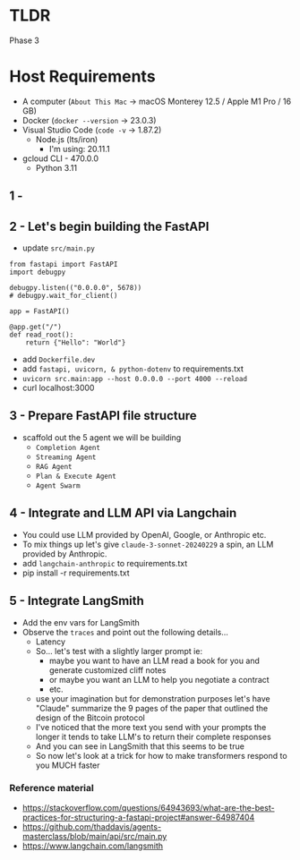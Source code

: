# TLDR
Phase 3

# Host Requirements
- A computer (`About This Mac` -> macOS Monterey 12.5 / Apple M1 Pro / 16 GB)
- Docker (`docker --version` -> 23.0.3)
- Visual Studio Code (`code -v` -> 1.87.2)
    - Node.js (lts/iron)
        - I'm using: 20.11.1
- gcloud CLI - 470.0.0
    - Python 3.11

## 1 - 

## 2 - Let's begin building the FastAPI
- update `src/main.py`
```
from fastapi import FastAPI
import debugpy

debugpy.listen(("0.0.0.0", 5678))
# debugpy.wait_for_client()

app = FastAPI()

@app.get("/")
def read_root():
    return {"Hello": "World"}
```
- add `Dockerfile.dev`
- add `fastapi, uvicorn, & python-dotenv` to requirements.txt
- `uvicorn src.main:app --host 0.0.0.0 --port 4000 --reload`
- curl localhost:3000

## 3 - Prepare FastAPI file structure

- scaffold out the 5 agent we will be building
    - `Completion Agent`
    - `Streaming Agent`
    - `RAG Agent`
    - `Plan & Execute Agent`
    - `Agent Swarm`

## 4 - Integrate and LLM API via Langchain

- You could use LLM provided by OpenAI, Google, or Anthropic etc.
- To mix things up let's give `claude-3-sonnet-20240229` a spin, an LLM provided by Anthropic.
- add `langchain-anthropic` to requirements.txt
- pip install -r requirements.txt

## 5 - Integrate LangSmith

- Add the env vars for LangSmith
- Observe the `traces` and point out the following details...
    - Latency
    - So... let's test with a slightly larger prompt ie:
        - maybe you want to have an LLM read a book for you and generate customized cliff notes
        - or maybe you want an LLM to help you negotiate a contract
        - etc.
    - use your imagination but for demonstration purposes let's have "Claude" summarize the 9 pages of the paper that outlined the design of the Bitcoin protocol
    - I've noticed that the more text you send with your prompts the longer it tends to take LLM's to return their complete responses
    - And you can see in LangSmith that this seems to be true
    - So now let's look at a trick for how to make transformers respond to you MUCH faster


### Reference material

- https://stackoverflow.com/questions/64943693/what-are-the-best-practices-for-structuring-a-fastapi-project#answer-64987404
- https://github.com/thaddavis/agents-masterclass/blob/main/api/src/main.py
- https://www.langchain.com/langsmith